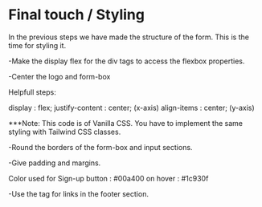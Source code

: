# Final touch / Styling

In the previous steps we have made the structure of the form.
This is the time for styling it.

 -Make the display flex for the div tags to access the flexbox properties.

 -Center the logo and form-box

Helpfull steps:

display : flex;
justify-content : center; (x-axis)
align-items : center;  (y-axis)

***Note: This code is of Vanilla CSS. You have to implement the same styling with Tailwind CSS classes.

 -Round the borders of the form-box and input sections.

 -Give padding and margins. 

Color used for Sign-up button : #00a400
on hover : #1c930f

 -Use the <a> tag for links in the footer section.
